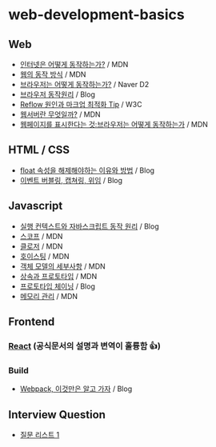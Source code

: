 # web-development-basics

## Web

- [인터넷은 어떻게 동작하는가?](https://wiki.developer.mozilla.org/ko/docs/Learn/Common_questions/How_does_the_Internet_work) / MDN
- [웹의 동작 방식](https://wiki.developer.mozilla.org/ko/docs/Learn/Getting_started_with_the_web/%EC%9B%B9%EC%9D%98_%EB%8F%99%EC%9E%91_%EB%B0%A9%EC%8B%9D) / MDN
- [브라우저는 어떻게 동작하는가?](https://d2.naver.com/helloworld/59361) / Naver D2
- [브라우저 동작원리](https://poiemaweb.com/js-browser) / Blog
- [Reflow 원인과 마크업 최적화 Tip](http://lists.w3.org/Archives/Public/public-html-ig-ko/2011Sep/att-0031/Reflow_____________________________Tip.pdf) / W3C
- [웹서버란 무엇일까?](https://wiki.developer.mozilla.org/ko/docs/Learn/Common_questions/What_is_a_web_server) / MDN
- [웹페이지를 표시한다는 것:브라우저는 어떻게 동작하는가](https://wiki.developer.mozilla.org/ko/docs/Web/Performance/%EB%B8%8C%EB%9D%BC%EC%9A%B0%EC%A0%80%EB%8A%94_%EC%96%B4%EB%96%BB%EA%B2%8C_%EB%8F%99%EC%9E%91%ED%95%98%EB%8A%94%EA%B0%80) / MDN 


## HTML / CSS

- [float 속성을 해제해야하는 이유와 방법](https://naradesign.github.io/article/float-clearing.html) / Blog
- [이벤트 버블링, 캡쳐링, 위임](https://joshua1988.github.io/web-development/javascript/event-propagation-delegation/) / Blog

## Javascript

- [실행 컨텍스트와 자바스크립트 동작 원리](https://poiemaweb.com/js-execution-context) / Blog
- [스코프](https://wiki.developer.mozilla.org/ko/docs/Glossary/%EC%8A%A4%EC%BD%94%ED%94%84) / MDN
- [클로저](https://developer.mozilla.org/ko/docs/Web/JavaScript/Guide/Closures) / MDN
- [호이스팅](https://wiki.developer.mozilla.org/ko/docs/Glossary/Hoisting) / MDN
- [객체 모델의 세부사항](https://wiki.developer.mozilla.org/ko/docs/Web/JavaScript/Guide/%EA%B0%9D%EC%B2%B4_%EB%AA%A8%EB%8D%B8%EC%9D%98_%EC%84%B8%EB%B6%80%EC%82%AC%ED%95%AD) / MDN
- [상속과 프로토타입](https://wiki.developer.mozilla.org/ko/docs/Web/JavaScript/Guide/Inheritance_and_the_prototype_chain) / MDN
- [프로토타입 체이닝](https://meetup.toast.com/posts/104) / Blog
- [메모리 관리](https://wiki.developer.mozilla.org/ko/docs/Web/JavaScript/Memory_Management) / MDN

## Frontend

### [React](https://ko.reactjs.org/docs/getting-started.html) (공식문서의 설명과 변역이 훌륭함 👍)

### Build
- [Webpack, 이것만은 알고 가자](https://velog.io/@sdong001/Webpack-%EC%9D%B4%EA%B2%83%EB%A7%8C%EC%9D%80-%EC%95%8C%EA%B3%A0-%EA%B0%80%EC%9E%90) / Blog

## Interview Question

- [질문 리스트 1](https://github.com/doong-jo/web-development-basics/wiki/%EC%9B%B9-%EA%B0%9C%EB%B0%9C%EC%9E%90%EB%9D%BC%EB%A9%B4-%EC%95%8C%EC%95%84%EC%95%BC-%ED%95%98%EB%8A%94-%EA%B2%83-1)





